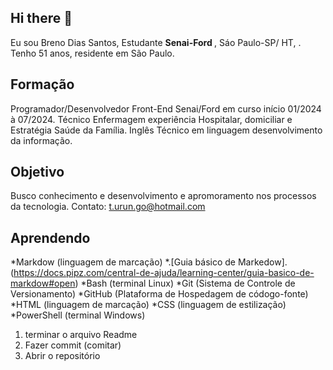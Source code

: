##  Hi there 👋

<p aling="justifify"> Eu sou Breno Dias Santos, Estudante <strong>Senai-Ford </strong>, Sáo Paulo-SP/ HT, <Ele/Dele>.
  Tenho 51 anos, residente em São Paulo.

  ## Formação

Programador/Desenvolvedor Front-End Senai/Ford em curso início 01/2024 à 07/2024.
Técnico Enfermagem experiência Hospitalar, domiciliar e Estratégia Saúde da Família.
Inglês Técnico em linguagem desenvolvimento da informação.


  ## Objetivo 
  
Busco conhecimento e desenvolvimento e apromoramento nos processos da tecnologia. 
Contato: t.urun.go@hotmail.com

## Aprendendo

*Markdow (linguagem de marcação)
*.[Guia básico de Markedow].(https://docs.pipz.com/central-de-ajuda/learning-center/guia-basico-de-markdow#open)
*Bash (terminal Linux)
*Git (Sistema de Controle de Versionamento)
*GitHub (Plataforma de Hospedagem de códogo-fonte)
*HTML (linguagem de marcação)
*CSS (linguagem de estilização)
*PowerShell (terminal Windows)


1. terminar o arquivo Readme
2. Fazer commit (comitar)
3. Abrir o repositório
   





<!--
**brenodiassto/Brenodiassto** is a ✨ _special_ ✨ repository because its `README.md` (this file) appears on your GitHub profile.

Here are some ideas to get you started:

- 🔭 I’m currently working on ...
- 🌱 I’m currently learning ...
- 👯 I’m looking to collaborate on ...
- 🤔 I’m looking for help with ...
- 💬 Ask me about ...
- 📫 How to reach me: ...
- 😄 Pronouns: ...
- ⚡ Fun fact: ...
-->
